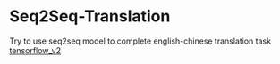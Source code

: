# Seq2Seq-Translation
Try to use seq2seq model to complete english-chinese  translation task 
[tensorflow_v2](https://github.com/alexchungio/Seq2Seq-Translation/tree/v2)

